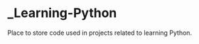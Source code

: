_Learning-Python
================

Place to store code used in projects related to learning Python.

